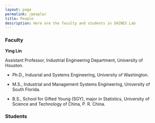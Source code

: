 ```yaml
---
layout: page
permalink: /people/
title: People
description: Here are the faculty and students in SHINES Lab
---
```


### **Faculty**

**Ying Lin**

Assistant Professor, Industrial Engineering Department, University of Houston.    

* Ph.D., Indusrial and Systems Engineering, University of Washington. 

* M.S., Industrial and Management Systems Engineering, University of South Florida. 

* B.S., School for Gifted Young (SGY), major in Statistics, University of Science and Technology of China, P. R. China. 


### **Students**
